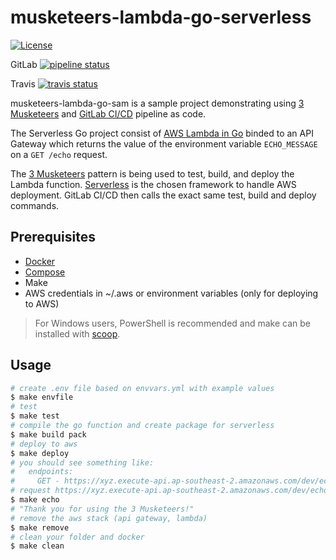 # musketeers-lambda-go-serverless

[![License](https://img.shields.io/dub/l/vibe-d.svg)](LICENSE)

GitLab [![pipeline status](https://gitlab.com/3musketeersio/musketeers-lambda-go-serverless/badges/master/pipeline.svg)](https://gitlab.com/3musketeersio/musketeers-lambda-go-serverless/pipelines)

Travis [![travis status](https://travis-ci.org/3musketeersio/musketeers-lambda-go-serverless.svg?branch=master)](https://travis-ci.org/3musketeersio/musketeers-lambda-go-serverless)

musketeers-lambda-go-sam is a sample project demonstrating using [3 Musketeers](https://github.com/flemay/three-musketeers) and [GitLab CI/CD](https://about.gitlab.com/features/gitlab-ci-cd/) pipeline as code.

The Serverless Go project consist of [AWS Lambda in Go](https://github.com/aws/aws-lambda-go) binded to an API Gateway which returns the value of the environment variable `ECHO_MESSAGE` on a `GET /echo` request.

The [3 Musketeers](https://github.com/flemay/three-musketeers) pattern is being used to test, build, and deploy the Lambda function. [Serverless](https://serverless.com) is the chosen framework to handle AWS deployment. GitLab CI/CD then calls the exact same test, build and deploy commands.

## Prerequisites

- [Docker](https://docs.docker.com/engine/installation/)
- [Compose](https://docs.docker.com/compose/install/)
- Make
- AWS credentials in ~/.aws or environment variables (only for deploying to AWS)

> For Windows users, PowerShell is recommended and make can be installed with [scoop](https://github.com/lukesampson/scoop).

## Usage

```bash
# create .env file based on envvars.yml with example values
$ make envfile
# test
$ make test
# compile the go function and create package for serverless
$ make build pack
# deploy to aws
$ make deploy
# you should see something like:
#   endpoints:
#     GET - https://xyz.execute-api.ap-southeast-2.amazonaws.com/dev/echo
# request https://xyz.execute-api.ap-southeast-2.amazonaws.com/dev/echo
$ make echo
# "Thank you for using the 3 Musketeers!"
# remove the aws stack (api gateway, lambda)
$ make remove
# clean your folder and docker
$ make clean
```
